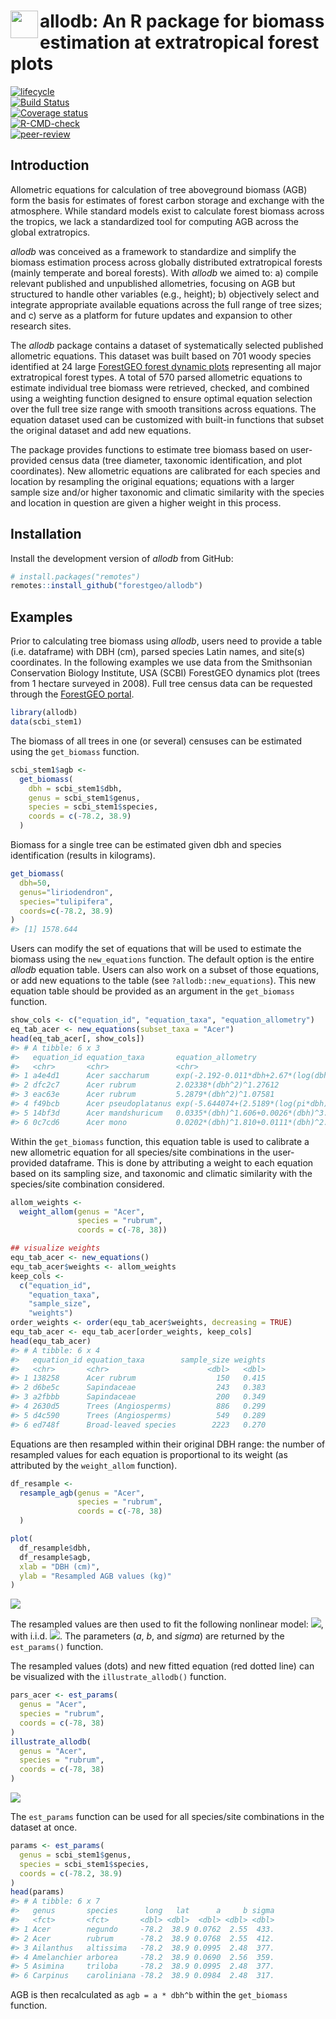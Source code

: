 
<!-- README.md is generated from README.Rmd. Please edit that file -->

# <img src="https://i.imgur.com/39pvr4n.png" align="left" height=44 /> allodb: An R package for biomass estimation at extratropical forest plots

<!-- badges: start -->

[![lifecycle](https://img.shields.io/badge/lifecycle-experimental-orange.svg)](https://lifecycle.r-lib.org/articles/stages.html)  
[![Build
Status](https://travis-ci.org/forestgeo/allodb.svg?branch=master)](https://travis-ci.org/forestgeo/allodb)  
[![Coverage
status](https://coveralls.io/repos/github/forestgeo/allodb/badge.svg)](https://coveralls.io/github/forestgeo/allodb)  
[![R-CMD-check](https://github.com/forestgeo/allodb/workflows/R-CMD-check/badge.svg)](https://github.com/forestgeo/allodb/actions)  
[![peer-review](https://badges.ropensci.org/436_status.svg)](https://github.com/ropensci/software-review/issues/436)
<!-- badges: end -->

## Introduction

Allometric equations for calculation of tree aboveground biomass (AGB)
form the basis for estimates of forest carbon storage and exchange with
the atmosphere. While standard models exist to calculate forest biomass
across the tropics, we lack a standardized tool for computing AGB across
the global extratropics.

*allodb* was conceived as a framework to standardize and simplify the
biomass estimation process across globally distributed extratropical
forests (mainly temperate and boreal forests). With *allodb* we aimed
to: a) compile relevant published and unpublished allometries, focusing
on AGB but structured to handle other variables (e.g., height); b)
objectively select and integrate appropriate available equations across
the full range of tree sizes; and c) serve as a platform for future
updates and expansion to other research sites.

The *allodb* package contains a dataset of systematically selected
published allometric equations. This dataset was built based on 701
woody species identified at 24 large [ForestGEO forest dynamic
plots](https://forestgeo.si.edu/) representing all major extratropical
forest types. A total of 570 parsed allometric equations to estimate
individual tree biomass were retrieved, checked, and combined using a
weighting function designed to ensure optimal equation selection over
the full tree size range with smooth transitions across equations. The
equation dataset used can be customized with built-in functions that
subset the original dataset and add new equations.

The package provides functions to estimate tree biomass based on
user-provided census data (tree diameter, taxonomic identification, and
plot coordinates). New allometric equations are calibrated for each
species and location by resampling the original equations; equations
with a larger sample size and/or higher taxonomic and climatic
similarity with the species and location in question are given a higher
weight in this process.

## Installation

Install the development version of *allodb* from GitHub:

``` r
# install.packages("remotes")
remotes::install_github("forestgeo/allodb")
```

## Examples

Prior to calculating tree biomass using *allodb*, users need to provide
a table (i.e. dataframe) with DBH (cm), parsed species Latin names, and
site(s) coordinates. In the following examples we use data from the
Smithsonian Conservation Biology Institute, USA (SCBI) ForestGEO
dynamics plot (trees from 1 hectare surveyed in 2008). Full tree census
data can be requested through the [ForestGEO
portal](https://forestgeo.si.edu/explore-data).

``` r
library(allodb)
data(scbi_stem1)
```

The biomass of all trees in one (or several) censuses can be estimated
using the `get_biomass` function.

``` r
scbi_stem1$agb <-
  get_biomass(
    dbh = scbi_stem1$dbh,
    genus = scbi_stem1$genus,
    species = scbi_stem1$species,
    coords = c(-78.2, 38.9)
  )
```

Biomass for a single tree can be estimated given dbh and species
identification (results in kilograms).

``` r
get_biomass(
  dbh=50, 
  genus="liriodendron", 
  species="tulipifera", 
  coords=c(-78.2, 38.9)
)
#> [1] 1578.644
```

Users can modify the set of equations that will be used to estimate the
biomass using the `new_equations` function. The default option is the
entire *allodb* equation table. Users can also work on a subset of those
equations, or add new equations to the table (see
`?allodb::new_equations`). This new equation table should be provided as
an argument in the `get_biomass` function.

``` r
show_cols <- c("equation_id", "equation_taxa", "equation_allometry")
eq_tab_acer <- new_equations(subset_taxa = "Acer")
head(eq_tab_acer[, show_cols])
#> # A tibble: 6 x 3
#>   equation_id equation_taxa       equation_allometry                            
#>   <chr>       <chr>               <chr>                                         
#> 1 a4e4d1      Acer saccharum      exp(-2.192-0.011*dbh+2.67*(log(dbh)))         
#> 2 dfc2c7      Acer rubrum         2.02338*(dbh^2)^1.27612                       
#> 3 eac63e      Acer rubrum         5.2879*(dbh^2)^1.07581                        
#> 4 f49bcb      Acer pseudoplatanus exp(-5.644074+(2.5189*(log(pi*dbh))))         
#> 5 14bf3d      Acer mandshuricum   0.0335*(dbh)^1.606+0.0026*(dbh)^3.323+0.1222*~
#> 6 0c7cd6      Acer mono           0.0202*(dbh)^1.810+0.0111*(dbh)^2.740+0.1156*~
```

Within the `get_biomass` function, this equation table is used to
calibrate a new allometric equation for all species/site combinations in
the user-provided dataframe. This is done by attributing a weight to
each equation based on its sampling size, and taxonomic and climatic
similarity with the species/site combination considered.

``` r
allom_weights <-
  weight_allom(genus = "Acer",
               species = "rubrum",
               coords = c(-78, 38))

## visualize weights
equ_tab_acer <- new_equations()
equ_tab_acer$weights <- allom_weights
keep_cols <-
  c("equation_id",
    "equation_taxa",
    "sample_size",
    "weights")
order_weights <- order(equ_tab_acer$weights, decreasing = TRUE)
equ_tab_acer <- equ_tab_acer[order_weights, keep_cols]
head(equ_tab_acer)
#> # A tibble: 6 x 4
#>   equation_id equation_taxa        sample_size weights
#>   <chr>       <chr>                      <dbl>   <dbl>
#> 1 138258      Acer rubrum                  150   0.415
#> 2 d6be5c      Sapindaceae                  243   0.383
#> 3 a2fbbb      Sapindaceae                  200   0.349
#> 4 2630d5      Trees (Angiosperms)          886   0.299
#> 5 d4c590      Trees (Angiosperms)          549   0.289
#> 6 ed748f      Broad-leaved species        2223   0.270
```

Equations are then resampled within their original DBH range: the number
of resampled values for each equation is proportional to its weight (as
attributed by the `weight_allom` function).

``` r
df_resample <-
  resample_agb(genus = "Acer",
               species = "rubrum",
               coords = c(-78, 38)
  )

plot(
  df_resample$dbh,
  df_resample$agb,
  xlab = "DBH (cm)",
  ylab = "Resampled AGB values (kg)"
)
```

![](README_files/figure-gfm/resample-acer-1.png)<!-- -->

The resampled values are then used to fit the following nonlinear model:
<img src="https://render.githubusercontent.com/render/math?math=AGB = a * dbh ^ b %2B e">,
with i.i.d.
<img src="https://render.githubusercontent.com/render/math?math=e ~N(0, sigma^2)">.
The parameters (*a*, *b*, and *sigma*) are returned by the
`est_params()` function.

The resampled values (dots) and new fitted equation (red dotted line)
can be visualized with the `illustrate_allodb()` function.

``` r
pars_acer <- est_params(
  genus = "Acer",
  species = "rubrum",
  coords = c(-78, 38)
)
illustrate_allodb(
  genus = "Acer",
  species = "rubrum",
  coords = c(-78, 38)
)
```

![](README_files/figure-gfm/est-params-acer-1.png)<!-- -->

The `est_params` function can be used for all species/site combinations
in the dataset at once.

``` r
params <- est_params(
  genus = scbi_stem1$genus,
  species = scbi_stem1$species,
  coords = c(-78.2, 38.9)
)
head(params)
#> # A tibble: 6 x 7
#>   genus       species      long   lat      a     b sigma
#>   <fct>       <fct>       <dbl> <dbl>  <dbl> <dbl> <dbl>
#> 1 Acer        negundo     -78.2  38.9 0.0762  2.55  433.
#> 2 Acer        rubrum      -78.2  38.9 0.0768  2.55  412.
#> 3 Ailanthus   altissima   -78.2  38.9 0.0995  2.48  377.
#> 4 Amelanchier arborea     -78.2  38.9 0.0690  2.56  359.
#> 5 Asimina     triloba     -78.2  38.9 0.0995  2.48  377.
#> 6 Carpinus    caroliniana -78.2  38.9 0.0984  2.48  317.
```

AGB is then recalculated as `agb = a * dbh^b` within the `get_biomass`
function.
